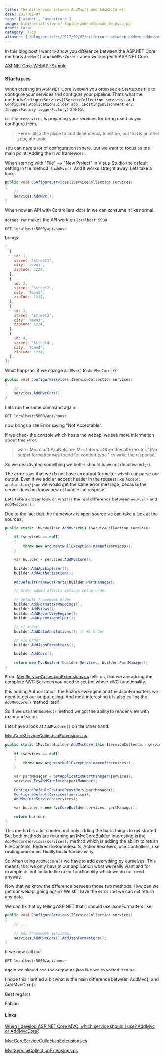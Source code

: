 ```yaml
---
title: The difference between AddMvc() and AddMvcCore()
date: 2017-02-07
tags: ['aspnet', 'aspnetcore']
image: blog/aerial-view-of-laptop-and-notebook_bw_osc.jpg
draft: false
category: blog
aliases: ['/blog/articles/2017/02/07/difference-between-addmvc-addmvcore/']
---
```


In this blog post I want to show you difference between the ASP.NET Core methods `AddMvc()` and `AddMvcCore()` when working with ASP.NET Core.

[ASPNETCore-WebAPI-Sample](https://github.com/FabianGosebrink/ASPNETCore-WebAPI-Sample)

### Startup.cs

When creating an ASP.NET Core WebAPI you often see a Startup.cs file to configure your services and configure your pipeline. Thats what the methods `ConfigureServices(IServiceCollection services)` and `Configure(IApplicationBuilder app, IHostingEnvironment env, ILoggerFactory loggerFactory)` are for.

`ConfigureServices` is preparing your services for being used as you configure them.

> Here is also the place to add dependency injection, but that is another seperate topic

You can have a lot of configuration in here. But we want to focus on the main point: Adding the mvc framework.

When starting with "File" --> "New Project" in Visual Studio the default setting in the method is `AddMvc()`. And it works straight away. Lets take a look:

```csharp
public void ConfigureServices(IServiceCollection services)
{
    // ...
    services.AddMvc();
}
```

When now an API with Controllers kicks in we can consume it like normal.

`dotnet run` makes the API work on `localhost:5000`

`GET localhost:5000/api/house`

brings

```javascript
[
  {
    id: 1,
    street: 'Street1',
    city: 'Town1',
    zipCode: 1234,
  },
  {
    id: 2,
    street: 'Street2',
    city: 'Town2',
    zipCode: 1234,
  },
  {
    id: 3,
    street: 'Street3',
    city: 'Town3',
    zipCode: 1234,
  },
  {
    id: 4,
    street: 'Street4',
    city: 'Town4',
    zipCode: 1234,
  },
];
```

What happens, if we change `AddMvc()` to `AddMvcCore()`?

```csharp
public void ConfigureServices(IServiceCollection services)
{
    // ...
    services.AddMvcCore();
}
```

Lets run the same command again:

`GET localhost:5000/api/house`

now brings a `406` Error saying "Not Acceptable".

If we check the console which hosts the webapi we see more information about this error:

> warn: Microsoft.AspNetCore.Mvc.Internal.ObjectResultExecutor[1]No output formatter was found for content type '' to write the response.

So we deactivated something we better should have not deactivated ;-).

The error says that we do not have an output formatter which can parse our output. Even if we add an accept header in the request like `Accept: application/json` we would get the same error message, because the server does not know how ot handle the respose.

Lets take a closer look on what is the real difference between `AddMvc()` and `AddMvcCore()`.

Due to the fact that the framework is open source we can take a look at the sources:

```csharp
public static IMvcBuilder AddMvc(this IServiceCollection services)
{
    if (services == null)
    {
        throw new ArgumentNullException(nameof(services));
    }

    var builder = services.AddMvcCore();

    builder.AddApiExplorer();
    builder.AddAuthorization();

    AddDefaultFrameworkParts(builder.PartManager);

    // Order added affects options setup order

    // Default framework order
    builder.AddFormatterMappings();
    builder.AddViews();
    builder.AddRazorViewEngine();
    builder.AddCacheTagHelper();

    // +1 order
    builder.AddDataAnnotations(); // +1 order

    // +10 order
    builder.AddJsonFormatters();

    builder.AddCors();

    return new MvcBuilder(builder.Services, builder.PartManager);
}
```

From [MvcServiceCollectionExtensions.cs](https://github.com/aspnet/Mvc/blob/dev/src/Microsoft.AspNetCore.Mvc/MvcServiceCollectionExtensions.cs#L25-L56) tells us, that we are adding the complete MVC Services you need to get the whole MVC functionality.

It is adding Authorization, the RazorViewEngine and the JsonFormatters we need to get our output going. And most interesting it is also calling the `AddMvcCore()` method itself.

So if we use the `AddMvc()` method we got the ability to render view with razor and so on.

Lets have a look at `AddMvcCore()` on the other hand:

[MvcCoreServiceCollectionExtensions.cs](https://github.com/aspnet/Mvc/blob/48546dbb28ee762014f49caf052dc9c8a01eec3a/src/Microsoft.AspNetCore.Mvc.Core/DependencyInjection/MvcCoreServiceCollectionExtensions.cs#L37-L54)

```csharp
public static IMvcCoreBuilder AddMvcCore(this IServiceCollection services)
{
    if (services == null)
    {
        throw new ArgumentNullException(nameof(services));
    }

    var partManager = GetApplicationPartManager(services);
    services.TryAddSingleton(partManager);

    ConfigureDefaultFeatureProviders(partManager);
    ConfigureDefaultServices(services);
    AddMvcCoreServices(services);

    var builder = new MvcCoreBuilder(services, partManager);

    return builder;
}
```

This method is a lot shorter and only adding the basic things to get started. But both methods are returning an IMvcCoreBuilder.
Interesting is the `AddMvcCoreServices(services);` method which is adding the ability to return FileContents, RedirectToRouteResults, ActionResolvers, use Controllers, use routing and so on. Really basic functionality.

So when using `AddMvcCore()` we have to add everything by ourselves. This means, that we only have in our application what we really want and for example do not include the razor functionality which we do not need anyway.

Now that we know the difference between those two methods: How can we get our webapi going again? We still have the error and we can not return any data.

We can fix that by telling ASP.NET that it should use JsonFormatters like

```csharp
public void ConfigureServices(IServiceCollection services)
{
	// ...

	// Add framework services.
	services.AddMvcCore().AddJsonFormatters();
}
```

If we now call our

`GET localhost:5000/api/house`

again we should see the output as json like we expected it to be.

I hope this clarified a bit what is the main difference between AddMvc() and AddMvcCore().

Best regards

Fabian

#### Links

[When I develop ASP.NET Core MVC, which service should I use? AddMvc or AddMvcCore?](http://stackoverflow.com/questions/40097229/when-i-develop-asp-net-core-mvc-which-service-should-i-use-addmvc-or-addmvccor)

[MvcCoreServiceCollectionExtensions.cs](https://github.com/aspnet/Mvc/blob/48546dbb28ee762014f49caf052dc9c8a01eec3a/src/Microsoft.AspNetCore.Mvc.Core/DependencyInjection/MvcCoreServiceCollectionExtensions.cs)

[MvcServiceCollectionExtensions.cs](https://github.com/aspnet/Mvc/blob/dev/src/Microsoft.AspNetCore.Mvc/MvcServiceCollectionExtensions.cs)
